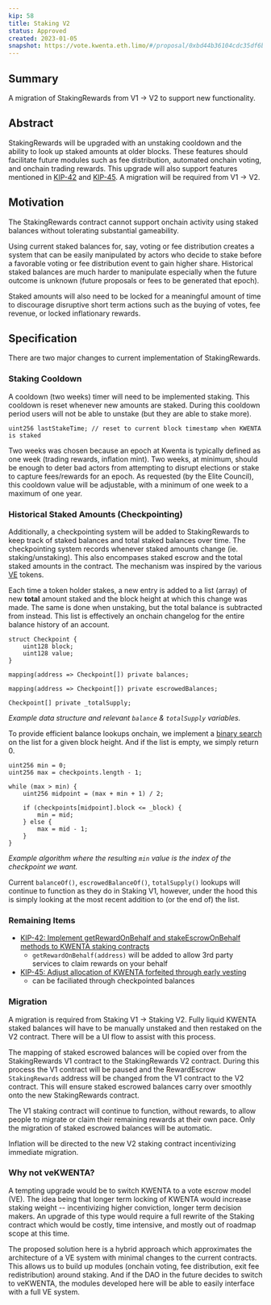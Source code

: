 ```yaml
---
kip: 58
title: Staking V2
status: Approved
created: 2023-01-05
snapshot: https://vote.kwenta.eth.limo/#/proposal/0xbd44b36104cdc35df6be07924669cb41dda4e6db09706c995df0ff887ce07d7f
---
```


## Summary

A migration of StakingRewards from V1 -> V2 to support new functionality.

## Abstract

StakingRewards will be upgraded with an unstaking cooldown and the ability to look up staked amounts at older blocks. These features should facilitate future modules such as fee distribution, automated onchain voting, and onchain trading rewards. This upgrade will also support features mentioned in [KIP-42](./kip-42.md) and [KIP-45](./kip-45.md). A migration will be required from V1 -> V2.

## Motivation

The StakingRewards contract cannot support onchain activity using staked balances without tolerating substantial gameability.

Using current staked balances for, say, voting or fee distribution creates a system that can be easily manipulated by actors who decide to stake before a favorable voting or fee distribution event to gain higher share. Historical staked balances are much harder to manipulate especially when the future outcome is unknown (future proposals or fees to be generated that epoch).

Staked amounts will also need to be locked for a meaningful amount of time to discourage disruptive short term actions such as the buying of votes, fee revenue, or locked inflationary rewards.

## Specification

There are two major changes to current implementation of StakingRewards.

### Staking Cooldown

A cooldown (two weeks) timer will need to be implemented staking. This cooldown is reset whenever new amounts are staked. During this cooldown period users will not be able to unstake (but they are able to stake more).

```solidity
uint256 lastStakeTime; // reset to current block timestamp when KWENTA is staked
```

Two weeks was chosen because an epoch at Kwenta is typically defined as one week (trading rewards, inflation mint). Two weeks, at minimum, should be enough to deter bad actors from attempting to disrupt elections or stake to capture fees/rewards for an epoch. As requested (by the Elite Council), this cooldown value will be adjustable, with a minimum of one week to a maximum of one year.

### Historical Staked Amounts (Checkpointing)

Additionally, a checkpointing system will be added to StakingRewards to keep track of staked balances and total staked balances over time. The checkpointing system records whenever staked amounts change (ie. staking/unstaking). This also encompases staked escrow and the total staked amounts in the contract. The mechanism was inspired by the various [VE](https://curve.readthedocs.io/dao-vecrv.html) tokens.

Each time a token holder stakes, a new entry is added to a list (array) of new **total** amount staked and the block height at which this change was made. The same is done when unstaking, but the total balance is subtracted from instead. This list is effectively an onchain changelog for the entire balance history of an account.

```solidity
struct Checkpoint {
    uint128 block;
    uint128 value;
}

mapping(address => Checkpoint[]) private balances;

mapping(address => Checkpoint[]) private escrowedBalances;

Checkpoint[] private _totalSupply;
```

_Example data structure and relevant `balance` & `totalSupply` variables._

To provide efficient balance lookups onchain, we implement a [binary search](https://en.wikipedia.org/wiki/Binary_search_algorithm) on the list for a given block height. And if the list is empty, we simply return 0.

```solidity
uint256 min = 0;
uint256 max = checkpoints.length - 1;

while (max > min) {
    uint256 midpoint = (max + min + 1) / 2;

    if (checkpoints[midpoint].block <= _block) {
        min = mid;
    } else {
        max = mid - 1;
    }
}
```

_Example algorithm where the resulting `min` value is the index of the checkpoint we want._

Current `balanceOf()`, `escrowedBalanceOf()`, `totalSupply()` lookups will continue to function as they do in Staking V1, however, under the hood this is simply looking at the most recent addition to (or the end of) the list.

### Remaining Items

- [KIP-42: Implement getRewardOnBehalf and stakeEscrowOnBehalf methods to KWENTA staking contracts](./kip-42.md)
  - `getRewardOnBehalf(address)` will be added to allow 3rd party services to claim rewards on your behalf
- [KIP-45: Adjust allocation of KWENTA forfeited through early vesting](./kip-45.md)
  - can be faciliated through checkpointed balances

### Migration

A migration is required from Staking V1 -> Staking V2. Fully liquid KWENTA staked balances will have to be manually unstaked and then restaked on the V2 contract. There will be a UI flow to assist with this process.

The mapping of staked escrowed balances will be copied over from the StakingRewards V1 contract to the StakingRewards V2 contract. During this process the V1 contract will be paused and the RewardEscrow `StakingRewards` address will be changed from the V1 contract to the V2 contract. This will ensure staked escrowed balances carry over smoothly onto the new StakingRewards contract.

The V1 staking contract will continue to function, without rewards, to allow people to migrate or claim their remaining rewards at their own pace. Only the migration of staked escrowed balances will be automatic.

Inflation will be directed to the new V2 staking contract incentivizing immediate migration.

### Why not veKWENTA?

A tempting upgrade would be to switch KWENTA to a vote escrow model (VE). The idea being that longer term locking of KWENTA would increase staking weight -- incentivizing higher conviction, longer term decision makers. An upgrade of this type would require a full rewrite of the Staking contract which would be costly, time intensive, and mostly out of roadmap scope at this time.

The proposed solution here is a hybrid approach which approximates the architecture of a VE system with minimal changes to the current contracts. This allows us to build up modules (onchain voting, fee distribution, exit fee redistribution) around staking. And if the DAO in the future decides to switch to veKWENTA, the modules developed here will be able to easily interface with a full VE system.
